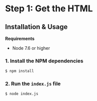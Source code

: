 # Step 1: Get the HTML

## Installation & Usage

**Requirements**  
* Node 7.6 or higher

### 1. Install the NPM dependencies

```bash
$ npm install
```

### 2. Run the `index.js` file

```bash
$ node index.js
```
